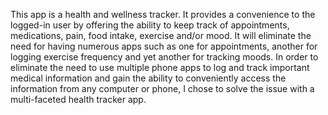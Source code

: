 This app is a health and wellness tracker. It provides a convenience to the logged-in user by offering the ability to keep track of appointments, medications, pain, food intake, 
exercise and/or mood. It will eliminate the need for having numerous apps such as one for appointments, another for logging exercise frequency and yet another for tracking 
moods. 
In order to eliminate the need to use multiple phone apps to log and track important medical information and gain the ability to conveniently access the information from any 
computer or phone, I chose to solve the issue with a multi-faceted health tracker app.
